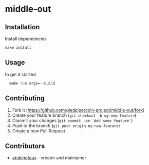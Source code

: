# middle-out


## Installation

Install dependencies
    
    make install

## Usage

to get it started

	  make run args=--build


## Contributing

1. Fork it (<https://github.com/piedpipercoin-project/middle-out/fork>)
2. Create your feature branch (`git checkout -b my-new-feature`)
3. Commit your changes (`git commit -am 'Add some feature'`)
4. Push to the branch (`git push origin my-new-feature`)
5. Create a new Pull Request

## Contributors

- [arubinofaux](https://github.com/arubinofaux) - creator and maintainer

